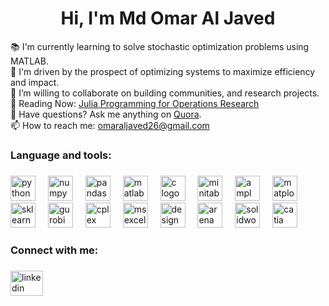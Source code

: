 <h1 align="center">Hi, I'm Md Omar Al Javed</h1>


<p align="left">
  📚 I'm currently learning to solve stochastic optimization problems using MATLAB.<br>
  🎯 I'm driven by the prospect of optimizing systems to maximize efficiency and impact.<br>
  👯 I’m willing to collaborate on building communities, and research projects.<br>
  📖 Reading Now: <a href="https://www.softcover.io/read/7b8eb7d0/juliabook2/">Julia Programming for Operations Research</a><br>
  💬 Have questions? Ask me anything on <a href="https://www.quora.com/profile/Omar-Al-Javed">Quora</a>.<br>
  📫 How to reach me: <a href="mailto:omaraljaved26@gmail.com">omaraljaved26@gmail.com</a>
</p>



###

<h3 align="left">Language and tools:</h3>

###

<div align="left">
  <img src="https://cdn.jsdelivr.net/gh/devicons/devicon/icons/python/python-original.svg" height="40" alt="python logo" />
  <img width="12" />
  <img src="https://cdn.jsdelivr.net/gh/devicons/devicon/icons/numpy/numpy-original.svg" height="40" alt="numpy logo" />
  <img width="12" />
  <img src="https://cdn.jsdelivr.net/gh/devicons/devicon/icons/pandas/pandas-original.svg" height="40" alt="pandas logo" />
  <img width="12" />
  <img src="https://cdn.jsdelivr.net/gh/devicons/devicon/icons/matlab/matlab-original.svg" height="40" alt="matlab logo" />
  <img width="12" />
  <img src="https://cdn.jsdelivr.net/gh/devicons/devicon/icons/c/c-original.svg" height="40" alt="c logo" />
  <img width="12" />
  <img src="https://cdn.jsdelivr.net/gh/devicons/devicon/icons/minitab/minitab-original.svg" height="40" alt="minitab logo" />
  <img width="12" />
  <img src="https://www.ampl.com/wp-content/uploads/2020/09/cropped-ampl_logo_only_orange_1024.png" height="40" alt="ampl logo" />
  <img width="12" />
  <img src="https://matplotlib.org/stable/_static/logo2_compressed.svg" height="40" alt="matplotlib logo" />
  <img width="12" />
  <img src="https://scikit-learn.org/stable/_static/scikit-learn-logo-small.png" height="40" alt="sklearn logo" />
  <img width="12" />
  <img src="https://media-exp1.licdn.com/dms/image/C4E0BAQF9MbAxx2cJ5g/company-logo_200_200/0/1620995338078?e=2147483647&v=beta&t=zYey05xeyu5Agyygo28QNBJtoLhHtWHiP4T84k9yN90" height="40" alt="gurobi logo" />
  <img width="12" />
  <img src="https://upload.wikimedia.org/wikipedia/commons/6/66/IBM_logo.svg" height="40" alt="cplex logo" />
  <img width="12" />
  <img src="https://upload.wikimedia.org/wikipedia/commons/7/7f/Microsoft_Excel_2013-2019_logo.svg" height="40" alt="ms excel logo" />
  <img width="12" />
  <img src="https://www.statease.com/assets/images/logos/Statease_Favicon-8c730c52.svg" height="40" alt="design expert logo" />
  <img width="12" />
  <img src="https://upload.wikimedia.org/wikipedia/commons/8/8f/Rockwell_Arena_software_logo.svg" height="40" alt="arena logo" />
  <img width="12" />
  <img src="https://upload.wikimedia.org/wikipedia/commons/2/2f/SolidWorks_logo.png" height="40" alt="solidworks logo" />
  <img width="12" />
  <img src="https://upload.wikimedia.org/wikipedia/commons/e/e6/CATIA_logo.png" height="40" alt="catia logo" />
</div>





<h3 align="left">Connect with me:</h3>

###

<div align="left">
  <a href="https://www.linkedin.com/in/omar-al-javed/">
    <img src="https://raw.githubusercontent.com/maurodesouza/profile-readme-generator/master/src/assets/icons/social/linkedin/default.svg" width="52" height="40" alt="linkedin logo" />
  </a>
</div>


###
